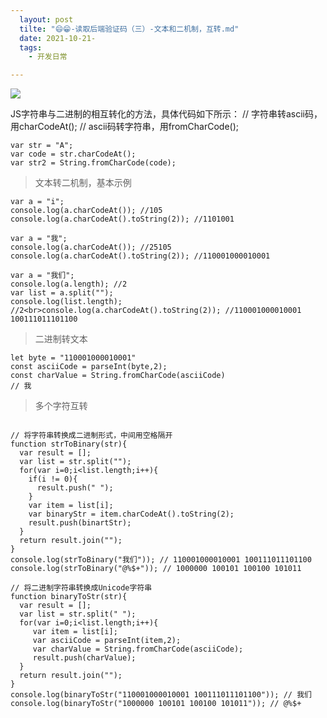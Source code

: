 ```yaml
---
  layout: post
  tilte: "😄😁-读取后端验证码（三）-文本和二机制，互转.md"
  date: 2021-10-21-
  tags: 
    - 开发日常

---
```


![](https://upload-images.jianshu.io/upload_images/15312191-93378d34692cfaa5.png?imageMogr2/auto-orient/strip%7CimageView2/2/w/1240)

JS字符串与二进制的相互转化的方法，具体代码如下所示：
// 字符串转ascii码，用charCodeAt();
// ascii码转字符串，用fromCharCode();

```
var str = "A";
var code = str.charCodeAt();
var str2 = String.fromCharCode(code);
```

> 文本转二机制，基本示例

```
var a = "i";
console.log(a.charCodeAt()); //105
console.log(a.charCodeAt().toString(2)); //1101001
```

```
var a = "我";
console.log(a.charCodeAt()); //25105
console.log(a.charCodeAt().toString(2)); //110001000010001 
```

```
var a = "我们";
console.log(a.length); //2
var list = a.split("");
console.log(list.length); //2<br>console.log(a.charCodeAt().toString(2)); //110001000010001 100111011101100 

```

> 二进制转文本

```
let byte = "110001000010001"
const asciiCode = parseInt(byte,2);
const charValue = String.fromCharCode(asciiCode)
// 我
```


> 多个字符互转

```

// 将字符串转换成二进制形式，中间用空格隔开
function strToBinary(str){
  var result = [];
  var list = str.split("");
  for(var i=0;i<list.length;i++){
    if(i != 0){
      result.push(" ");
    }
    var item = list[i];
    var binaryStr = item.charCodeAt().toString(2);
    result.push(binartStr);
  }  
  return result.join("");
}
console.log(strToBinary("我们")); // 110001000010001 100111011101100
console.log(strToBinary("@%$+")); // 1000000 100101 100100 101011

// 将二进制字符串转换成Unicode字符串
function binaryToStr(str){
  var result = [];
  var list = str.split(" ");
  for(var i=0;i<list.length;i++){
     var item = list[i];
     var asciiCode = parseInt(item,2);
     var charValue = String.fromCharCode(asciiCode);
     result.push(charValue);
  }
  return result.join("");
} 
console.log(binaryToStr("110001000010001 100111011101100")); // 我们
console.log(binaryToStr("1000000 100101 100100 101011")); // @%$+  
```
